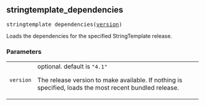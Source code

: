 <!-- Generated with Stardoc: http://skydoc.bazel.build -->

<a name="#stringtemplate_dependencies"></a>

## stringtemplate_dependencies

<pre>
stringtemplate_dependencies(<a href="#stringtemplate_dependencies-version">version</a>)
</pre>

Loads the dependencies for the specified StringTemplate release.

### Parameters

<table class="params-table">
  <colgroup>
    <col class="col-param" />
    <col class="col-description" />
  </colgroup>
  <tbody>
    <tr id="stringtemplate_dependencies-version">
      <td><code>version</code></td>
      <td>
        optional. default is <code>"4.1"</code>
        <p>
          The release version to make available.
         If nothing is specified, loads the most recent bundled release.
        </p>
      </td>
    </tr>
  </tbody>
</table>


